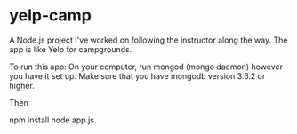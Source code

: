 # yelp-camp
A Node.js project I've worked on following the instructor along the way. The app is like Yelp for campgrounds.

To run this app:
On your computer, run mongod (mongo daemon) however you have it set up. Make sure that you have mongodb version 3.6.2 or higher.

Then

npm install
node app.js
